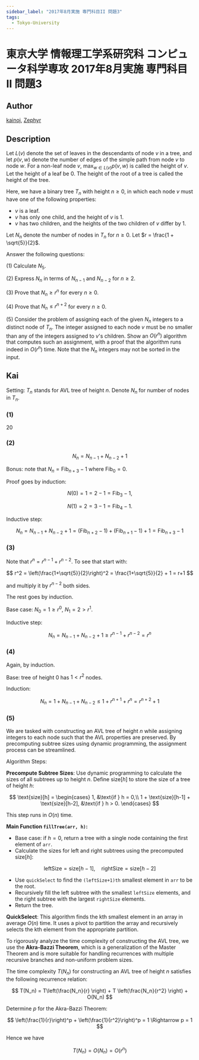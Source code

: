 ```yaml
---
sidebar_label: "2017年8月実施 専門科目II 問題3"
tags:
  - Tokyo-University
---
```

# 東京大学 情報理工学系研究科 コンピュータ科学専攻 2017年8月実施 専門科目II 問題3

## **Author**
[kainoj](https://github.com/kainoj/utokyo-cs), [Zephyr](https://inshi-notes.zephyr-zdz.space/Solutions/IS_CS/2018S/IS_CS-2018S2-03)

## **Description**
Let $L(v)$ denote the set of leaves in the descendants of node $v$ in a tree, and let $p(v, w)$ denote the number of edges of the simple path from node $v$ to node $w$. For a non-leaf node $v$, $\max_{w \in L(v)} p(v, w)$ is called the height of $v$. Let the height of a leaf be $0$. The height of the root of a tree is called the height of the tree.

Here, we have a binary tree $T_n$ with height $n \geq 0$, in which each node $v$ must have one of the following properties:

- $v$ is a leaf.
- $v$ has only one child, and the height of $v$ is $1$.
- $v$ has two children, and the heights of the two children of $v$ differ by $1$.

Let $N_n$ denote the number of nodes in $T_n$ for $n \geq 0$. Let $r = \frac{1 + \sqrt{5}}{2}$.

Answer the following questions:

(1) Calculate $N_5$.

(2) Express $N_n$ in terms of $N_{n-1}$ and $N_{n-2}$ for $n \geq 2$.

(3) Prove that $N_n \geq r^n$ for every $n \geq 0$.

(4) Prove that $N_n \leq r^{n+2}$ for every $n \geq 0$.

(5) Consider the problem of assigning each of the given $N_n$ integers to a distinct node of $T_n$. The integer assigned to each node $v$ must be no smaller than any of the integers assigned to $v$'s children. Show an $O(r^n)$ algorithm that computes such an assignment, with a proof that the algorithm runs indeed in $O(r^n)$ time. Note that the $N_n$ integers may not be sorted in the input.

## **Kai**
Setting: $T_n$ stands for AVL tree of height $n$.
Denote $N_n$ for number of nodes in $T_n$.

### (1)
$20$

### (2)

$$
N_n = N_{n-1} + N_{n-2} + 1 
$$

Bonus: note that $N_n = \text{Fib}_{n+3} - 1$  where $\text{Fib}_0 = 0$.

Proof goes by induction:

$$
N(0) = 1 = 2 - 1 = \text{Fib}_3 - 1,
$$

$$
N(1) = 2 = 3 - 1 = \text{Fib}_4 - 1.
$$

Inductive step:

$$
N_n = N_{n-1} + N_{n-2} + 1 = (\text{Fib}_{n+2} - 1) + (\text{Fib}_{n+1} - 1) + 1 = \text{Fib}_{n+3}-1    
$$

### (3)
Note that $r^n = r^{n-1} + r^{n-2}$.
To see that start with:

$$
 r^2 = \left(\frac{1+\sqrt{5}}{2}\right)^2 = \frac{1+\sqrt{5}}{2} + 1 = r+1   
$$

and multiply it by $r^{n-2}$ both sides.

The rest goes by induction. 

Base case: $N_0 = 1 \geq r^0$, $N_1 = 2 > r^1$.

Inductive step:

$$
N_n = N_{n-1} + N_{n-2} + 1 \geq r^{n-1} + r^{n-2} = r^n
$$

### (4)
Again, by induction.

Base: tree of height $0$ has $1< r^2$ nodes.

Induction:

$$
N_n = 1 + N_{n-1} + N_{n-2} \leq 1 + r^{n+1} + r^{n} = r^{n+2} + 1
$$

### (5)
We are tasked with constructing an AVL tree of height $n$ while assigning integers to each node such that the AVL properties are preserved. By precomputing subtree sizes using dynamic programming, the assignment process can be streamlined.

Algorithm Steps:

**Precompute Subtree Sizes**: Use dynamic programming to calculate the sizes of all subtrees up to height $n$. Define $\text{size}[h]$ to store the size of a tree of height $h$:

$$
\text{size}[h] = \begin{cases}
  1, &\text{if } h = 0,\\
  1 + \text{size}[h-1] + \text{size}[h-2], &\text{if } h > 0.
\end{cases}
$$

This step runs in $O(n)$ time.

**Main Function `fillTree(arr, h)`:**

- Base case: if $h=0$, return a tree with a single node containing the first element of `arr`.
- Calculate the sizes for left and right subtrees using the precomputed $\text{size}[h]$:

$$
\text{leftSize} = \text{size}[h-1], \quad \text{rightSize} = \text{size}[h-2]
$$

- Use `quickSelect` to find the `(leftSize+1)th` smallest element in `arr` to be the root.
- Recursively fill the left subtree with the smallest `leftSize` elements, and the right subtree with the largest `rightSize` elements.
- Return the tree.

**QuickSelect**: This algorithm finds the kth smallest element in an array in average $O(n)$ time. It uses a pivot to partition the array and recursively selects the kth element from the appropriate partition.

To rigorously analyze the time complexity of constructing the AVL tree, we use the **Akra-Bazzi Theorem**, which is a generalization of the Master Theorem and is more suitable for handling recurrences with multiple recursive branches and non-uniform problem sizes.

The time complexity $T(N_n)$ for constructing an AVL tree of height $n$ satisfies the following recurrence relation:

$$
T(N_n) = T\left(\frac{N_n}{r} \right) + T \left(\frac{N_n}{r^2} \right) + O(N_n)
$$

Determine $p$ for the Akra-Bazzi Theorem:

$$
\left(\frac{1}{r}\right)^p + \left(\frac{1}{r^2}\right)^p = 1 \Rightarrow p = 1
$$

Hence we have

$$
T(N_n) = O(N_n) = O(r^n)
$$
